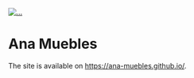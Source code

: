 [![...](https://img.shields.io/badge/release-v0.0.0-purple.svg)](https://ana-muebles.github.io/)

# Ana Muebles

The site is available on https://ana-muebles.github.io/.

